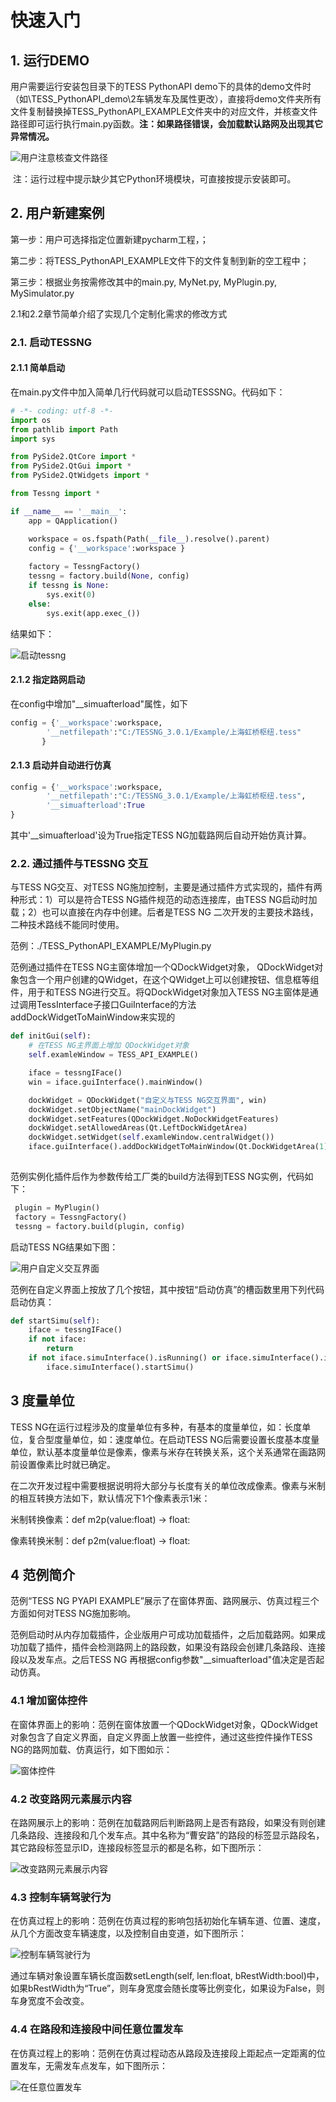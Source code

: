 # 快速入门

## 1. 运行DEMO

用户需要运行安装包目录下的TESS PythonAPI demo下的具体的demo文件时（如\TESS_PythonAPI_demo\2车辆发车及属性更改），直接将demo文件夹所有文件复制替换掉TESS_PythonAPI_EXAMPLE文件夹中的对应文件，并核查文件路径即可运行执行main.py函数。**注：如果路径错误，会加载默认路网及出现其它异常情况。**

![用户注意核查文件路径](/img/p13.jpg)

​    注：运行过程中提示缺少其它Python环境模块，可直接按提示安装即可。

## 2. 用户新建案例

第一步：用户可选择指定位置新建pycharm工程，；

第二步：将TESS_PythonAPI_EXAMPLE文件下的文件复制到新的空工程中；

第三步：根据业务按需修改其中的main.py, MyNet.py, MyPlugin.py, MySimulator.py

2.1和2.2章节简单介绍了实现几个定制化需求的修改方式


### 2.1. 启动TESSNG

#### 2.1.1 简单启动

在main.py文件中加入简单几行代码就可以启动TESSSNG。代码如下：

```python
# -*- coding: utf-8 -*-
import os
from pathlib import Path
import sys

from PySide2.QtCore import *
from PySide2.QtGui import *
from PySide2.QtWidgets import *

from Tessng import *

if __name__ == '__main__':
    app = QApplication()

    workspace = os.fspath(Path(__file__).resolve().parent)
    config = {'__workspace':workspace }
 
    factory = TessngFactory()
    tessng = factory.build(None, config)
    if tessng is None:
        sys.exit(0)
    else:
        sys.exit(app.exec_())


```

结果如下：

  ![启动tessng](/img/p5.png)



#### 2.1.2 指定路网启动

在config中增加"__simuafterload"属性，如下

```python
config = {'__workspace':workspace,
        '__netfilepath':"C:/TESSNG_3.0.1/Example/上海虹桥枢纽.tess" 
       }

```

#### 2.1.3 启动并自动进行仿真

```python
config = {'__workspace':workspace,
        '__netfilepath':"C:/TESSNG_3.0.1/Example/上海虹桥枢纽.tess",
        '__simuafterload':True
}

```

其中'__simuafterload'设为True指定TESS NG加载路网后自动开始仿真计算。

### 2.2. 通过插件与TESSNG 交互

与TESS NG交互、对TESS NG施加控制，主要是通过插件方式实现的，插件有两种形式：1）可以是符合TESS NG插件规范的动态连接库，由TESS NG启动时加载；2）也可以直接在内存中创建。后者是TESS NG 二次开发的主要技术路线，二种技术路线不能同时使用。

范例：./TESS_PythonAPI_EXAMPLE/MyPlugin.py

范例通过插件在TESS NG主窗体增加一个QDockWidget对象， QDockWidget对象包含一个用户创建的QWidget，在这个QWidget上可以创建按钮、信息框等组件，用于和TESS NG进行交互。将QDockWidget对象加入TESS NG主窗体是通过调用TessInterface子接口GuiInterface的方法addDockWidgetToMainWindow来实现的

```python
def initGui(self):
    # 在TESS NG主界面上增加 QDockWidget对象
    self.examleWindow = TESS_API_EXAMPLE()

    iface = tessngIFace()
    win = iface.guiInterface().mainWindow()

    dockWidget = QDockWidget("自定义与TESS NG交互界面", win)
    dockWidget.setObjectName("mainDockWidget")
    dockWidget.setFeatures(QDockWidget.NoDockWidgetFeatures)
    dockWidget.setAllowedAreas(Qt.LeftDockWidgetArea)
    dockWidget.setWidget(self.examleWindow.centralWidget())
    iface.guiInterface().addDockWidgetToMainWindow(Qt.DockWidgetArea(1), dockWidget)
    		               

```

范例实例化插件后作为参数传给工厂类的build方法得到TESS NG实例，代码如下：

```python
 plugin = MyPlugin()
 factory = TessngFactory()
 tessng = factory.build(plugin, config)
```

启动TESS NG结果如下图：

![用户自定义交互界面](/img/p14.png)

范例在自定义界面上按放了几个按钮，其中按钮“启动仿真”的槽函数里用下列代码启动仿真：

```python
def startSimu(self):
    iface = tessngIFace()
    if not iface:
        return
    if not iface.simuInterface().isRunning() or iface.simuInterface().isPausing():
        iface.simuInterface().startSimu()

```



## 3 度量单位

TESS NG在运行过程涉及的度量单位有多种，有基本的度量单位，如：长度单位，复合型度量单位，如：速度单位。在启动TESS NG后需要设置长度基本度量单位，默认基本度量单位是像素，像素与米存在转换关系，这个关系通常在画路网前设置像素比时就已确定。

在二次开发过程中需要根据说明将大部分与长度有关的单位改成像素。像素与米制的相互转换方法如下，默认情况下1个像素表示1米：

米制转换像素：def m2p(value:float) -> float:

像素转换米制：def p2m(value:float) -> float:



## 4 范例简介

范例“TESS NG PYAPI EXAMPLE”展示了在窗体界面、路网展示、仿真过程三个方面如何对TESS NG施加影响。

范例启动时从内存加载插件，企业版用户可成功加载插件，之后加载路网。如果成功加载了插件，插件会检测路网上的路段数，如果没有路段会创建几条路段、连接段以及发车点。之后TESS NG 再根据config参数"__simuafterload"值决定是否起动仿真。

### 4.1 增加窗体控件

在窗体界面上的影响：范例在窗体放置一个QDockWidget对象，QDockWidget对象包含了自定义界面，自定义界面上放置一些控件，通过这些控件操作TESS NG的路网加载、仿真运行，如下图如示：

![窗体控件](/img/image-20231212105930351.png)



### 4.2 改变路网元素展示内容

在路网展示上的影响：范例在加载路网后判断路网上是否有路段，如果没有则创建几条路段、连接段和几个发车点。其中名称为“曹安路”的路段的标签显示路段名，其它路段标签显示ID，连接段标签显示的都是名称，如下图所示：

![改变路网元素展示内容](/img/image-20231212110008535.png)





### 4.3 控制车辆驾驶行为

在仿真过程上的影响：范例在仿真过程的影响包括初始化车辆车道、位置、速度，从几个方面改变车辆速度，以及控制自由变道，如下图所示：

![控制车辆驾驶行为](/img/image-20231212110049140.png)

通过车辆对象设置车辆长度函数setLength(self, len:float, bRestWidth:bool)中，如果bRestWidth为“True”，则车身宽度会随长度等比例变化，如果设为False，则车身宽度不会改变。



### 4.4 在路段和连接段中间任意位置发车

在仿真过程上的影响：范例在仿真过程动态从路段及连接段上距起点一定距离的位置发车，无需发车点发车，如下图所示：

![在任意位置发车](/img/image-20231212110141014.png)

 



<!-- ex_nonav -->

